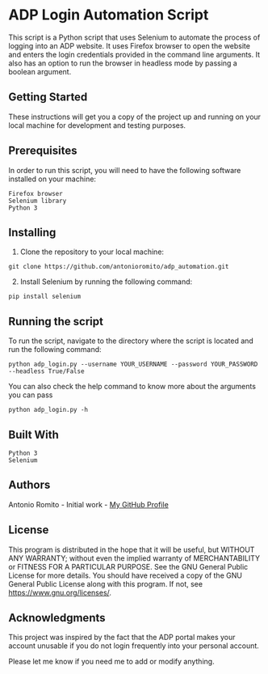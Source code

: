 # ADP Login Automation Script

This script is a Python script that uses Selenium to automate the process of logging into an ADP website. It uses Firefox browser to open the website and enters the login credentials provided in the command line arguments. It also has an option to run the browser in headless mode by passing a boolean argument.

## Getting Started

These instructions will get you a copy of the project up and running on your local machine for development and testing purposes.

## Prerequisites

In order to run this script, you will need to have the following software installed on your machine:

    Firefox browser
    Selenium library
    Python 3

## Installing

1. Clone the repository to your local machine:

`git clone https://github.com/antonioromito/adp_automation.git`

2. Install Selenium by running the following command:

`pip install selenium`

## Running the script

To run the script, navigate to the directory where the script is located and run the following command:

`python adp_login.py --username YOUR_USERNAME --password YOUR_PASSWORD --headless True/False`

You can also check the help command to know more about the arguments you can pass

`python adp_login.py -h`

## Built With

    Python 3
    Selenium

## Authors

Antonio Romito  - Initial work - [My GitHub Profile](https://github.com/antonioromito/)

## License

This program is distributed in the hope that it will be useful, but WITHOUT ANY WARRANTY; without even the implied warranty of MERCHANTABILITY or FITNESS FOR A PARTICULAR PURPOSE. See the GNU General Public License for more details. You should have received a copy of the GNU General Public License along with this program. If not, see https://www.gnu.org/licenses/.

## Acknowledgments

This project was inspired by the fact that the ADP portal makes your account unusable if you do not login frequently into your personal account.

Please let me know if you need me to add or modify anything.
